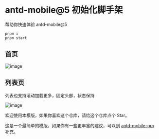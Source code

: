 # antd-mobile@5 初始化脚手架

帮助你快速体验 antd-mobile@5

```
pnpm i
pnpm start
```

## 首页

![image](https://user-images.githubusercontent.com/11746742/179654827-2ca22b45-0ec9-471e-8238-9bfa56d864a0.png)

## 列表页

列表也支持滚动加载更多，固定头部，状态保持

![image](https://user-images.githubusercontent.com/11746742/179654907-585061f1-02cc-464e-ac75-c6ae12b2c666.png)

欢迎使用本模版，如果你喜欢这个仓库，请给这个仓库点个 Star。

这是一个最简单的模版，如果你有一些更丰富的建议，可以到 [antd-mobile-pro](https://github.com/ant-design/antd-mobile-pro) 补充。